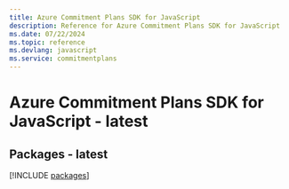 ```yaml
---
title: Azure Commitment Plans SDK for JavaScript
description: Reference for Azure Commitment Plans SDK for JavaScript
ms.date: 07/22/2024
ms.topic: reference
ms.devlang: javascript
ms.service: commitmentplans
---
```

# Azure Commitment Plans SDK for JavaScript - latest
## Packages - latest
[!INCLUDE [packages](commitment-plans-index.md)]